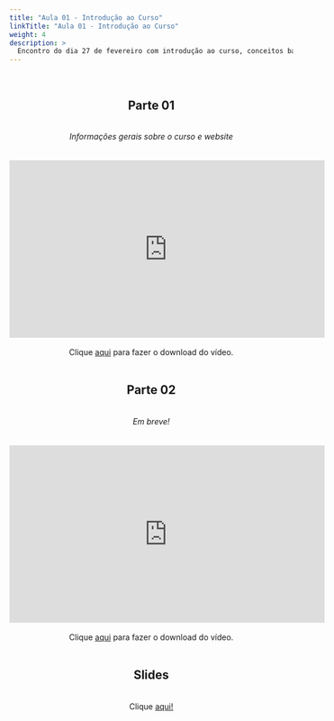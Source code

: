 ```yaml
---
title: "Aula 01 - Introdução ao Curso"
linkTitle: "Aula 01 - Introdução ao Curso"
weight: 4
description: >
  Encontro do dia 27 de fevereiro com introdução ao curso, conceitos básicos em taxonomia, sistemática e filogenia molecular.
---
```


<br>
<div align="center">
<h2>Parte 01</h2>
<br>
<i>Informações gerais sobre o curso e website</i>
<br><br><br>
<iframe width="560" height="315" src="https://www.youtube.com/embed/cSCL2W4xLHc" frameborder="0" allow="accelerometer; autoplay; clipboard-write; encrypted-media; gyroscope; picture-in-picture" allowfullscreen></iframe>
<br><br>
Clique <a href="https://photos.app.goo.gl/nrTcT1SH7VAjcras9">aqui</a> para fazer o download do vídeo.
<br><br>

<h2>Parte 02</h2>
<br>
<i>Em breve!</i>
<br><br><br>
<iframe width="560" height="315" src="https://www.youtube.com/embed/ag6AFDn0Iyw" frameborder="0" allow="accelerometer; autoplay; clipboard-write; encrypted-media; gyroscope; picture-in-picture" allowfullscreen></iframe>
<br><br>
Clique <a href="https://photos.app.goo.gl/TEwg9TYYuwFpyvus6">aqui</a> para fazer o download do vídeo.
<br><br>

<h2>Slides</h2>
<br>
Clique <a href="https://github.com/desirrepetters/cursodefilogenia/raw/master/userguide/content/pt-br/2023_01/sincronas/slides/aula_01.pdf">aqui!</a>
</div>